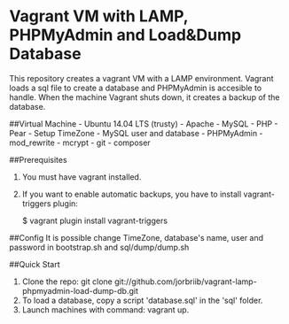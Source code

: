 # Vagrant VM with LAMP, PHPMyAdmin and Load&Dump Database

This repository creates a vagrant VM with a LAMP environment. Vagrant loads a sql file to create a database and PHPMyAdmin is accesible to handle.
When the machine Vagrant shuts down, it creates a backup of the database.

##Virtual Machine
	- Ubuntu 14.04 LTS (trusty)
	- Apache
	- MySQL
	- PHP
	- Pear
	- Setup TimeZone
	- MySQL user and database
	- PHPMyAdmin
	- mod_rewrite
	- mcrypt
	- git
	- composer

##Prerequisites
1. You must have vagrant installed.
2. If you want to enable automatic backups, you have to install vagrant-triggers plugin:

    $ vagrant plugin install vagrant-triggers

##Config
It is possible change TimeZone, database's name, user and password in bootstrap.sh and sql/dump/dump.sh

##Quick Start
1. Clone the repo: git clone git://github.com/jorbriib/vagrant-lamp-phpmyadmin-load-dump-db.git
2. To load a database, copy a script 'database.sql' in the 'sql' folder.
3. Launch machines with command: vagrant up.
